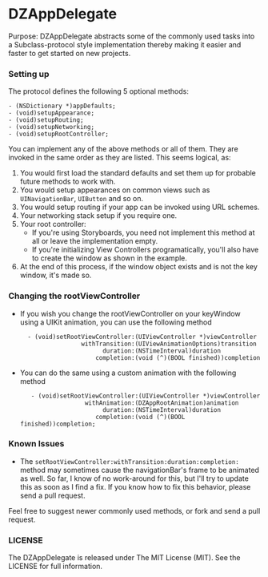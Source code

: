 # DZAppDelegate

Purpose: DZAppDelegate abstracts some of the commonly used tasks into a Subclass-protocol style implementation thereby making it easier and faster to get started on new projects.

### Setting up
The protocol defines the following 5 optional methods:

    - (NSDictionary *)appDefaults;
    - (void)setupAppearance;
    - (void)setupRouting;
    - (void)setupNetworking;
    - (void)setupRootController;
    
You can implement any of the above methods or all of them. They are invoked in the same order as they are listed. This seems logical, as:  
1. You would first load the standard defaults and set them up for probable future methods to work with.  
2. You would setup appearances on common views such as `UINavigationBar`, `UIButton` and so on.  
3. You would setup routing if your app can be invoked using URL schemes.  
4. Your networking stack setup if you require one.  
5. Your root controller:  
    - If you're using Storyboards, you need not implement this method at all or leave the implementation empty.   
    - If you're initializing View Controllers programatically, you'll also have to create the window as shown in the example.  
6. At the end of this process, if the window object exists and is not the key window, it's made so.  

### Changing the rootViewController
- If you wish you change the rootViewController on your keyWindow using a UIKit animation, you can use the following method  

        - (void)setRootViewController:(UIViewController *)viewController
                       withTransition:(UIViewAnimationOptions)transition
                             duration:(NSTimeInterval)duration
                           completion:(void (^)(BOOL finished))completion
                       
                       
- You can do the same using a custom animation with the following method  
        
	     - (void)setRootViewController:(UIViewController *)viewController
                        withAnimation:(DZAppRootAnimation)animation
                             duration:(NSTimeInterval)duration
                           completion:(void (^)(BOOL finished))completion;
 

### Known Issues
- The `setRootViewController:withTransition:duration:completion:` method may sometimes cause the navigationBar's frame to be animated as well. So far, I know of no work-around for this, but I'll try to update this as soon as I find a fix. If you know how to fix this behavior, please send a pull request.


Feel free to suggest newer commonly used methods, or fork and send a pull request.  

 
### LICENSE
The DZAppDelegate is released under The MIT License (MIT). See the LICENSE for full information.
